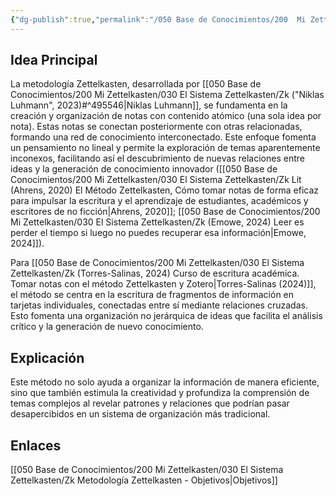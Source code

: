 ```yaml
---
{"dg-publish":true,"permalink":"/050 Base de Conocimientos/200  Mi Zettelkasten/030 El Sistema Zettelkasten/Zk Metodología Zettelkasten/","tags":["zettelkasten","metodología","investigación"]}
---
```


## Idea Principal
La metodología Zettelkasten, desarrollada por [[050 Base de Conocimientos/200  Mi Zettelkasten/030 El Sistema Zettelkasten/Zk ("Niklas Luhmann", 2023)#^495546\|Niklas Luhmann]], se fundamenta en la creación y organización de notas con contenido atómico (una sola idea por nota). Estas notas se conectan posteriormente con otras relacionadas, formando una red de conocimiento interconectado. Este enfoque fomenta un pensamiento no lineal y permite la exploración de temas aparentemente inconexos, facilitando así el descubrimiento de nuevas relaciones entre ideas y la generación de conocimiento innovador ([[050 Base de Conocimientos/200  Mi Zettelkasten/030 El Sistema Zettelkasten/Zk Lit (Ahrens, 2020) El Método Zettelkasten, Cómo tomar notas de forma eficaz para impulsar la escritura y el aprendizaje de estudiantes, académicos y escritores de no ficción\|Ahrens, 2020]]; [[050 Base de Conocimientos/200  Mi Zettelkasten/030 El Sistema Zettelkasten/Zk (Emowe, 2024) Leer es perder el tiempo si luego no puedes recuperar esa información\|Emowe, 2024]]).

Para [[050 Base de Conocimientos/200  Mi Zettelkasten/030 El Sistema Zettelkasten/Zk (Torres-Salinas, 2024) Curso de escritura académica. Tomar notas con el método Zettelkasten y Zotero\|Torres-Salinas (2024)]], el método se centra en la escritura de fragmentos de información en tarjetas individuales, conectadas entre sí mediante relaciones cruzadas. Esto fomenta una organización no jerárquica de ideas que facilita el análisis crítico y la generación de nuevo conocimiento.
## Explicación
Este método no solo ayuda a organizar la información de manera eficiente, sino que también estimula la creatividad y profundiza la comprensión de temas complejos al revelar patrones y relaciones que podrían pasar desapercibidos en un sistema de organización más tradicional.
## Enlaces
[[050 Base de Conocimientos/200  Mi Zettelkasten/030 El Sistema Zettelkasten/Zk Metodología Zettelkasten - Objetivos\|Objetivos]]




